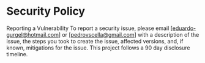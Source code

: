 # Security Policy
Reporting a Vulnerability
To report a security issue, please email [eduardo-gurgel@hotmail.com] or [pedrovscella@gmail.com] with a description of the issue, the steps you took to create the issue, affected versions, and, if known, mitigations for the issue. This project follows a 90 day disclosure timeline.

